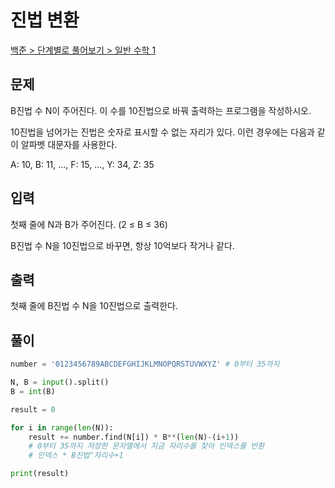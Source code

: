 # 진법 변환

[백준 > 단계별로 풀어보기 > 일반 수학 1](https://www.acmicpc.net/problem/2745)

## 문제

B진법 수 N이 주어진다. 이 수를 10진법으로 바꿔 출력하는 프로그램을 작성하시오.

10진법을 넘어가는 진법은 숫자로 표시할 수 없는 자리가 있다. 이런 경우에는 다음과 같이 알파벳 대문자를 사용한다.

A: 10, B: 11, ..., F: 15, ..., Y: 34, Z: 35

## 입력

첫째 줄에 N과 B가 주어진다. (2 ≤ B ≤ 36)

B진법 수 N을 10진법으로 바꾸면, 항상 10억보다 작거나 같다.

## 출력

첫째 줄에 B진법 수 N을 10진법으로 출력한다.

## 풀이

```python
number = '0123456789ABCDEFGHIJKLMNOPQRSTUVWXYZ' # 0부터 35까지

N, B = input().split()
B = int(B)

result = 0

for i in range(len(N)):
    result += number.find(N[i]) * B**(len(N)-(i+1))
    # 0부터 35까지 저장한 문자열에서 지금 자리수를 찾아 인덱스를 반환
    # 인덱스 * B진법^자리수+1

print(result)
```
